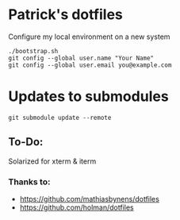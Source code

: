 # Patrick's dotfiles

Configure my local environment on a new system

```
./bootstrap.sh
git config --global user.name "Your Name"
git config --global user.email you@example.com
```

# Updates to submodules
`git submodule update --remote`

## To-Do:

Solarized for xterm & iterm

### Thanks to:

* https://github.com/mathiasbynens/dotfiles
* https://github.com/holman/dotfiles
